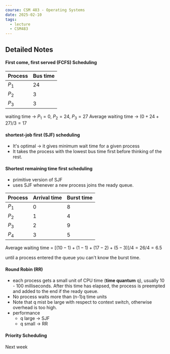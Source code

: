 ```yaml
---
course: CSM 483 - Operating Systems
date: 2025-02-10
tags:
  - lecture
  - CSM483
---
```

## Detailed Notes

#### First come, first served (FCFS) Scheduling

| Process | Bus time |
| ------- | -------- |
| $P_1$   | 24       |
| $P_2$   | 3        |
| $P_3$   | 3        |

waiting time -> $P_1 = 0$, $P_2 = 24$, $P_3 = 27$
Average waiting time -> $(0+24+27)/3 = 17$ 

#### shortest-job first (SJF) scheduling

- It's optimal -> it gives minimum wait time for a given process
- It takes the process with the lowest bus time first before thinking of the rest.

#### Shortest remaining time first scheduling

- primitive version of SJF
- uses SJF whenever a new process joins the ready queue. 

| Process | Arrival time | Burst time |
| ------- | ------------ | ---------- |
| $P_1$   | 0            | 8          |
| $P_2$   | 1            | 4          |
| $P_3$   | 2            | 9          |
| $P_4$   | 3            | 5          |

Average waiting time = $[(10-1)+(1-1)+(17-2)+(5-3)]/4 = 26/4 = 6.5$

until a process entered the queue you can't know the burst time. 

#### Round Robin (RR)

- each process gets a small unit of CPU time (**time quantum** q), usually 10 - 100 milliseconds. After this time has elapsed, the process is preempted and added to the end if the ready queue. 
- No process waits more than (n-1)q time units
- Note that q mist be large with respect to context switch, otherwise overhead is too high.
- performance 
	- q large -> SJF
	- q small -> RR

#### Priority Scheduling 
Next week